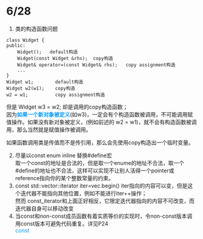 # 6/28
1. 类的构造函数问题
```
class Widget {
public:
    Widget();   default构造
    Widget(const Widget &rhs);  copy构造
    Widget& operator=(const Widget& rhs);   copy assignment构造
    ...
}
Widget w1;        default构造   
Widget w2(w1);    copy构造  
w2 = w1;          copy assignment构造   
```
但是  Widget w3 = w2;  却是调用的copy构造函数；     
因为<font color=#0099ff >**如果一个新对象被定义**</font>(如w3)，一定会有个构造函数被调用，不可能调用赋值操作。如果没有新对象被定义，(例如前述的 w2 = w1)，就不会有构造函数被调用，那么当然就是赋值操作被调用。    

如果函数调用类是传值而不是传引用，那么会先使用copy构造出一个临时变量。

2. 尽量以const enum inline 替换#define宏    
取一个const的地址是合法的，但是取一个enume的地址不合法，取一个#define的地址也不合法，这样可以实现不让别人活得一个pointer或reference指向你的某个整数常量的约束。  
3. const std::vector<int>::iterator iter=vec.begin()    iter指向的内容可以变，但是这个迭代器不能指向其他位置，例如不能进行iter++操作；  
然而  const_iterator和上面正好相反，它限定迭代器指向的内容不可改变，而迭代器自身可以移动改变
4. 当const和non-const成员函数有着实质等价的实现时，令non-const版本调用const版本可避免代码重复。详见P24  
<font color=#0099ff >const </font>
# 